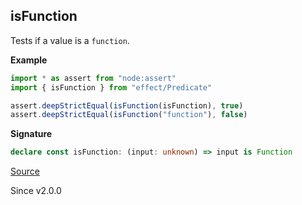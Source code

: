 ## isFunction

Tests if a value is a `function`.

**Example**

```ts
import * as assert from "node:assert"
import { isFunction } from "effect/Predicate"

assert.deepStrictEqual(isFunction(isFunction), true)
assert.deepStrictEqual(isFunction("function"), false)
```

**Signature**

```ts
declare const isFunction: (input: unknown) => input is Function
```

[Source](https://github.com/Effect-TS/effect/tree/main/packages/effect/src/Function.ts#L29)

Since v2.0.0